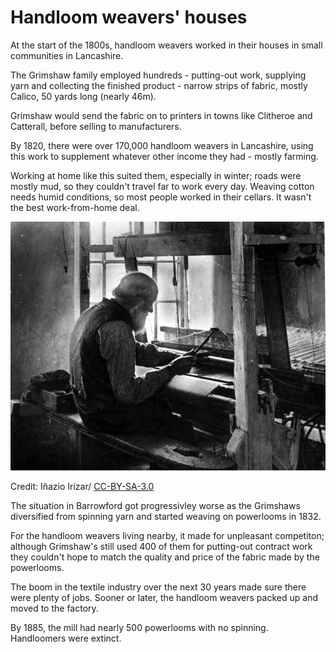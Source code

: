 # Handloom weavers' houses

At the start of the 1800s, handloom weavers worked in their houses in small communities in Lancashire.  

The Grimshaw family employed hundreds - putting-out work, supplying yarn and collecting the finished product - narrow strips of fabric, mostly Calico, 50 yards long (nearly 46m).

Grimshaw would send the fabric on to printers in towns like Clitheroe and Catterall, before selling to manufacturers.  

By 1820, there were over 170,000 handloom weavers in Lancashire, using this work to supplement whatever other income they had - mostly farming.

Working at home like this suited them, especially in winter; roads were mostly mud, so they couldn't travel far to work every day. Weaving cotton needs humid conditions, so most people worked in their cellars. It wasn't the best work-from-home deal.

![handloom_weaver](./Jb09505.jpg)

Credit: Iñazio Irizar/ [CC-BY-SA-3.0](https://creativecommons.org/licenses/by-sa/3.0/)

The situation in Barrowford got progressivley worse as the Grimshaws diversified from spinning yarn and started weaving on powerlooms in 1832. 

For the handloom weavers living nearby, it made for unpleasant competiton; although Grimshaw's still used 400 of them for putting-out contract work they couldn't hope to match the quality and price of the fabric made by the powerlooms. 

The boom in the textile industry over the next 30 years made sure there were plenty of jobs. Sooner or later, the handloom weavers packed up and moved to the factory. 

By 1885, the mill had nearly 500 powerlooms with no spinning. Handloomers were extinct. 
